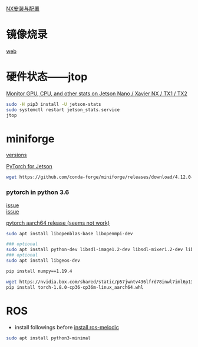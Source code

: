 

[NX安装与配置](https://www.cnblogs.com/jfchen/)


# 镜像烧录

[web](https://www.balena.io/etcher/)



# 硬件状态——jtop

[Monitor GPU, CPU, and other stats on Jetson Nano / Xavier NX / TX1 / TX2](https://www.seeedstudio.com/blog/2020/07/09/monitor-gpu-cpu-and-other-stats-on-jetson-nano-xavier-nx-tx1-tx2/)

```bash
sudo -H pip3 install -U jetson-stats
sudo systemctl restart jetson_stats.service
jtop
```




# miniforge

[versions](https://github.com/conda-forge/miniforge/releases)

[PyTorch for Jetson](https://forums.developer.nvidia.com/t/pytorch-for-jetson-version-1-10-now-available/72048)


```bash
wget https://github.com/conda-forge/miniforge/releases/download/4.12.0-0/Miniforge-pypy3-4.12.0-0-Linux-aarch64.sh
```


### pytorch in python 3.6

[issue](https://forums.developer.nvidia.com/t/cannot-install-pytorch/149226) <br>
[issue](https://forums.developer.nvidia.com/t/illegal-instruction-core-dumped/165488) <br>

[pytorch aarch64 release (seems not work)](https://github.com/KumaTea/pytorch-aarch64/releases)


```bash
sudo apt install libopenblas-base libopenmpi-dev

### optional
sudo apt install python-dev libsdl-image1.2-dev libsdl-mixer1.2-dev libsdl-ttf2.0-dev libsdl1.2-dev libsmpeg-dev python-numpy subversion libportmidi-dev ffmpeg libswscale-dev libavformat-dev libavcodec-dev
### optional
sudo apt install libgeos-dev

pip install numpy==1.19.4

wget https://nvidia.box.com/shared/static/p57jwntv436lfrd78inwl7iml6p13fzh.whl -O torch-1.8.0-cp36-cp36m-linux_aarch64.whl
pip install torch-1.8.0-cp36-cp36m-linux_aarch64.whl
```




# ROS

- install followings before [install ros-melodic](../ROS/ros-melodic-cmd.md)

```bash
sudo apt install python3-minimal
```

